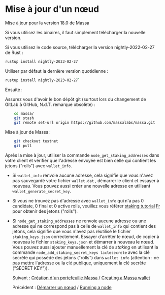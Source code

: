 # Mise à jour d'un nœud

Mise à jour pour la version 18.0 de Massa

Si vous utilisez les binaires, il faut simplement télécharger la nouvelle version.

Si vous utilisez le code source, télécharger la version nightly-2022-02-27 de Rust :

```sh
rustup install nightly-2023-02-27
```

Utiliser par défaut la dernière version quotidienne :

```sh
rustup install nightly-2023-02-27`
```

Ensuite :

Assurez vous d'avoir le bon dépôt git (surtout lors du changement de GitLab à GitHub, N.d.T. remarque obsolète) :

```sh
    cd massa/
    git stash
    git remote set-url origin https://github.com/massalabs/massa.git
```

Mise à jour de Massa:

```sh
    git checkout testnet
    git pull
```

Après la mise à jour, utiliser la commande `node_get_staking_addresses` dans votre client et vérifier que l'adresse envoyée est bien celle qui contient les jetons ("rolls") avec `wallet_info`.

- Si `wallet_info` renvoie aucune adresse, cela signifie que vous n'avez pas sauvegardé votre fichier `wallet.dat` , démarrer le client et essayer à nouveau. Vous pouvez aussi créer une nouvelle adresse en utilisant  `wallet_generate_secret_key`.

- Si vous ne trouvez pas d'adresse avec `wallet_info` qui n'a pas 0 candidate, 0 final et 0 active rolls, veuillez vous référer [staking tutorial](https://massa.readthedocs.io/en/latest/testnet/staking.html) [Fr](./Staking.md) pour obtenir des jetons ("rolls").

- Si `node_get_staking_addresses` ne renvoie aucune adresse ou une adresse qui ne correspond pas à celle de `wallet_info` qui contient des jetons, cela signifie que vous n'avez pas réutilisé le fichier `staking_keys.json` correctement. Essayer d'arrêter le nœud, de copier à nouveau le fichier `staking_keys.json` et démarrer à nouveau le nœud. Vous pouvez aussi ajouter manuellement la clé de *staking* en utilisant la commande `node_add_staking_secret_keys laclesecrete` avec la clé secrète qui possède des jetons ("rolls") dans `wallet_info` (attention : ne pas mettre l'adresse ou la clé publique, uniquement la clé secrète ("SECRET KEY")).
  
  Suivant : [Création d'un portefeuille Massa](./Creating_a_massa_wallet.md) / [Creating a Massa wallet](https://docs.massa.net/en/latest/testnet/wallet.html)
  
  Précédent : [Démarrer un nœud](./Running_a_node.md) / [Running a node](https://docs.massa.net/en/latest/testnet/running.html)
